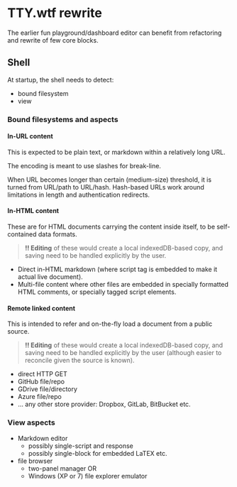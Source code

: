 # TTY.wtf rewrite

The earlier fun playground/dashboard editor can benefit from refactoring and rewrite of few core blocks.

## Shell

At startup, the shell needs to detect:

* bound filesystem
* view

### Bound filesystems and aspects

#### In-URL content

This is expected to be plain text, or markdown within a relatively long URL.

The encoding is meant to use slashes for break-line.

When URL becomes longer than certain (medium-size) threshold, it is turned from URL/path to URL/hash. Hash-based URLs work around limitations in length and authentication redirects.

#### In-HTML content

These are for HTML documents carrying the content inside itself, to be self-contained data formats.

> **!! Editing** of these would create a local indexedDB-based copy, and saving need to be handled explicitly by the user.

* Direct in-HTML markdown (where script tag is embedded to make it actual live document).
* Multi-file content where other files are embedded in specially formatted HTML comments, or specially tagged script elements.

#### Remote linked content

This is intended to refer and on-the-fly load a document from a public source.

> **!! Editing** of these would create a local indexedDB-based copy, and saving need to be handled explicitly by the user (although easier to reconcile given the source is known).

* direct HTTP GET
* GitHub file/repo
* GDrive file/directory
* Azure file/repo
* ... any other store provider: Dropbox, GitLab, BitBucket etc.

### View aspects
  * Markdown editor
    * possibly single-script and response
    * possibly single-block for embedded LaTEX etc.
  * file browser
    * two-panel manager OR
    * Windows (XP or 7) file explorer emulator

